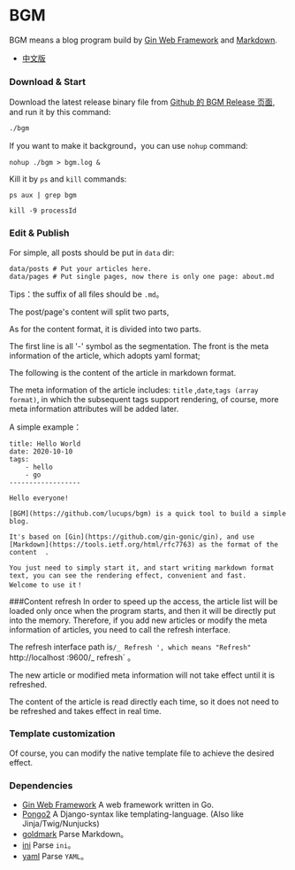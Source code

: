 # BGM

BGM means a blog program build by [Gin Web Framework](https://github.com/gin-gonic/gin) and [Markdown](https://tools.ietf.org/html/rfc7763).

- [中文版](README_CN.md)

### Download & Start

Download the latest release binary file from [Github 的 BGM Release 页面](https://github.com/lucups/bgm/releases/), and run it by this command:

```
./bgm
```

If you want to make it background，you can use `nohup` command:

```
nohup ./bgm > bgm.log &
```

Kill it by `ps` and `kill` commands:

```
ps aux | grep bgm

kill -9 processId
```

### Edit & Publish

For simple, all posts should be put in `data` dir:

```
data/posts # Put your articles here.
data/pages # Put single pages, now there is only one page: about.md
```

Tips：the suffix of all files should be `.md`。

The post/page's content will split two parts, 

As for the content format, it is divided into two parts.

The first line is all '-' symbol as the segmentation. The front is the meta information of the article, which adopts yaml format;

The following is the content of the article in markdown format.

The meta information of the article includes: `title` ,`date`,`tags (array format)`,
 in which the subsequent tags support rendering, of course, more meta information attributes will be added later.

A simple example：

```
title: Hello World
date: 2020-10-10
tags:
    - hello
    - go
------------------

Hello everyone!

[BGM](https://github.com/lucups/bgm) is a quick tool to build a simple blog.

It's based on [Gin](https://github.com/gin-gonic/gin), and use [Markdown](https://tools.ietf.org/html/rfc7763) as the format of the content  .

You just need to simply start it, and start writing markdown format text, you can see the rendering effect, convenient and fast.
Welcome to use it！
```
###Content refresh
In order to speed up the access, the article list will be loaded only once when the program starts, and then it will be directly put into the memory. Therefore, if you add new articles or modify the meta information of articles, you need to call the refresh interface.

The refresh interface path is`/_ Refresh ', which means "Refresh"` http://localhost :9600/_ refresh` 。

The new article or modified meta information will not take effect until it is refreshed.

The content of the article is read directly each time, so it does not need to be refreshed and takes effect in real time.

### Template customization

Of course, you can modify the native template file to achieve the desired effect.

### Dependencies

- [Gin Web Framework](https://github.com/gin-gonic/gin) A web framework written in Go. 
- [Pongo2](https://github.com/flosch/pongo2) A Django-syntax like templating-language. (Also like Jinja/Twig/Nunjucks)
- [goldmark](https://github.com/yuin/goldmark) Parse Markdown。
- [ini](github.com/go-ini/ini) Parse `ini`。
- [yaml](gopkg.in/yaml.v2) Parse `YAML`。

